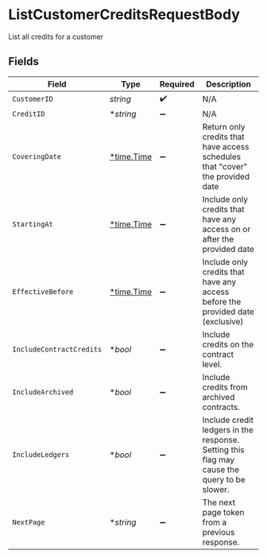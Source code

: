# ListCustomerCreditsRequestBody

List all credits for a customer


## Fields

| Field                                                                                       | Type                                                                                        | Required                                                                                    | Description                                                                                 |
| ------------------------------------------------------------------------------------------- | ------------------------------------------------------------------------------------------- | ------------------------------------------------------------------------------------------- | ------------------------------------------------------------------------------------------- |
| `CustomerID`                                                                                | *string*                                                                                    | :heavy_check_mark:                                                                          | N/A                                                                                         |
| `CreditID`                                                                                  | **string*                                                                                   | :heavy_minus_sign:                                                                          | N/A                                                                                         |
| `CoveringDate`                                                                              | [*time.Time](https://pkg.go.dev/time#Time)                                                  | :heavy_minus_sign:                                                                          | Return only credits that have access schedules that "cover" the provided date               |
| `StartingAt`                                                                                | [*time.Time](https://pkg.go.dev/time#Time)                                                  | :heavy_minus_sign:                                                                          | Include only credits that have any access on or after the provided date                     |
| `EffectiveBefore`                                                                           | [*time.Time](https://pkg.go.dev/time#Time)                                                  | :heavy_minus_sign:                                                                          | Include only credits that have any access before the provided date (exclusive)              |
| `IncludeContractCredits`                                                                    | **bool*                                                                                     | :heavy_minus_sign:                                                                          | Include credits on the contract level.                                                      |
| `IncludeArchived`                                                                           | **bool*                                                                                     | :heavy_minus_sign:                                                                          | Include credits from archived contracts.                                                    |
| `IncludeLedgers`                                                                            | **bool*                                                                                     | :heavy_minus_sign:                                                                          | Include credit ledgers in the response. Setting this flag may cause the query to be slower. |
| `NextPage`                                                                                  | **string*                                                                                   | :heavy_minus_sign:                                                                          | The next page token from a previous response.                                               |